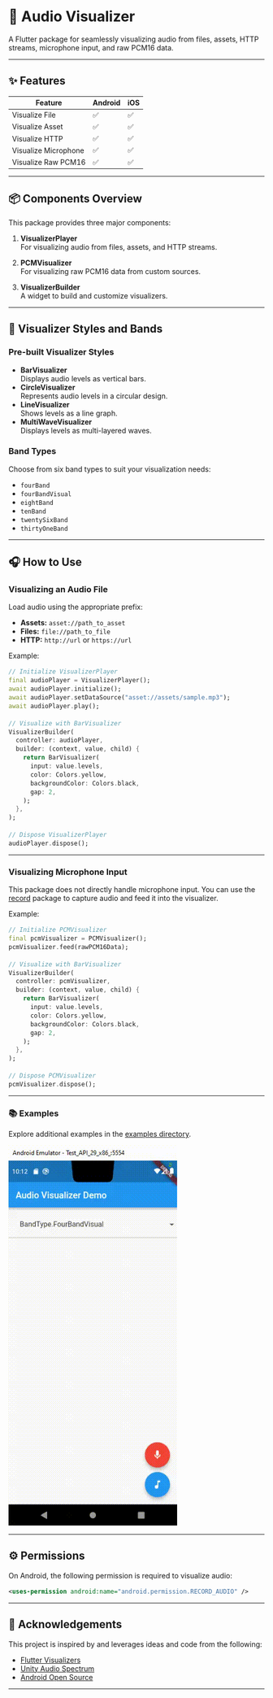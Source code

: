 
# 🎵 Audio Visualizer

A Flutter package for seamlessly visualizing audio from files, assets, HTTP streams, microphone input, and raw PCM16 data.

---

## ✨ Features

| Feature                | Android | iOS |
|------------------------|---------|-----|
| Visualize File         | ✅      | ✅  |
| Visualize Asset        | ✅      | ✅  |
| Visualize HTTP         | ✅      | ✅  |
| Visualize Microphone   | ✅      | ✅  |
| Visualize Raw PCM16    | ✅      | ✅  |

---

## 📦 Components Overview

This package provides three major components:

1. **VisualizerPlayer**  
   For visualizing audio from files, assets, and HTTP streams.

2. **PCMVisualizer**  
   For visualizing raw PCM16 data from custom sources.

3. **VisualizerBuilder**  
   A widget to build and customize visualizers.

---

## 🚀 Visualizer Styles and Bands

### Pre-built Visualizer Styles

- **BarVisualizer**  
  Displays audio levels as vertical bars.
- **CircleVisualizer**  
  Represents audio levels in a circular design.
- **LineVisualizer**  
  Shows levels as a line graph.
- **MultiWaveVisualizer**  
  Displays levels as multi-layered waves.

### Band Types

Choose from six band types to suit your visualization needs:

- `fourBand`
- `fourBandVisual`
- `eightBand`
- `tenBand`
- `twentySixBand`
- `thirtyOneBand`

---

## 🎧 How to Use

### Visualizing an Audio File

Load audio using the appropriate prefix:

- **Assets:** `asset://path_to_asset`
- **Files:** `file://path_to_file`
- **HTTP:** `http://url` or `https://url`

Example:

```dart
// Initialize VisualizerPlayer
final audioPlayer = VisualizerPlayer();
await audioPlayer.initialize();
await audioPlayer.setDataSource("asset://assets/sample.mp3");
await audioPlayer.play();

// Visualize with BarVisualizer
VisualizerBuilder(
  controller: audioPlayer,
  builder: (context, value, child) {
    return BarVisualizer(
      input: value.levels,
      color: Colors.yellow,
      backgroundColor: Colors.black,
      gap: 2,
    );
  },
);

// Dispose VisualizerPlayer
audioPlayer.dispose();
```

---

### Visualizing Microphone Input

This package does not directly handle microphone input. You can use the [record](https://pub.dev/packages/record) package to capture audio and feed it into the visualizer.

Example:

```dart
// Initialize PCMVisualizer
final pcmVisualizer = PCMVisualizer();
pcmVisualizer.feed(rawPCM16Data);

// Visualize with BarVisualizer
VisualizerBuilder(
  controller: pcmVisualizer,
  builder: (context, value, child) {
    return BarVisualizer(
      input: value.levels,
      color: Colors.yellow,
      backgroundColor: Colors.black,
      gap: 2,
    );
  },
);

// Dispose PCMVisualizer
pcmVisualizer.dispose();
```

---

### 📚 Examples

Explore additional examples in the [examples directory](https://github.com/Eittipat/audio_visualizer/blob/master/example).

![Demo App on Android](https://github.com/Eittipat/audio_visualizer/blob/master/example/demo.gif?raw=true)

---

## ⚙️ Permissions

On Android, the following permission is required to visualize audio:

```xml
<uses-permission android:name="android.permission.RECORD_AUDIO" />
```

---

## 🙏 Acknowledgements

This project is inspired by and leverages ideas and code from the following:

- [Flutter Visualizers](https://github.com/iamSahdeep/FlutterVisualizers)
- [Unity Audio Spectrum](https://github.com/keijiro/unity-audio-spectrum)
- [Android Open Source](https://android.googlesource.com)

---

